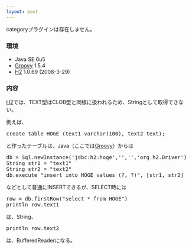 ```yaml
---
layout: post
---
```

<p><span class="error">categoryプラグインは存在しません。</span></p>
<h3>環境</h3>
<ul>
<li>Java SE 6u5</li>
<li><a href="http://groovy.codehaus.org/">Groovy</a> 1.5.4</li>
<li><a href="http://www.h2database.com/">H2</a> 1.0.69 (2008-3-29)</li>
</ul>
<h3>内容</h3>
<p><a href="http://www.h2database.com/">H2</a>では、TEXT型はCLOB型と同様に扱われるため、Stringとして取得できない。</p>
<p>例えば、</p>
<pre>create table HOGE (text1 varchar(100), text2 text);
</pre>
<p>と作ったテーブルは、Java（ここでは<a href="http://groovy.codehaus.org/">Groovy</a>）からは</p>
<pre>db = Sql.newInstance('jdbc:h2:hoge','','','org.h2.Driver')
String str1 = &quot;text1&quot;
String str2 = &quot;text2&quot;
db.execute &quot;insert into HOGE values (?, ?)&quot;, [str1, str2]
</pre>
<p>などとして普通にINSERTできるが、SELECT時には</p>
<pre>row = db.firstRow(&quot;select * from HOGE&quot;)
println row.text1
</pre>
<p>は、String、</p>
<pre>println row.text2
</pre>
<p>は、BufferedReaderになる。</p>
